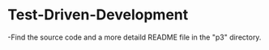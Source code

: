 # Test-Driven-Development
-Find the source code and a more detaild README file in the "p3" directory.
